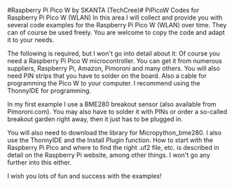 #Raspberry Pi Pico W by SKANTA (TechCree)# PiPicoW
Codes for Raspberry Pi Pico W (WLAN)
In this area I will collect and provide you with several code examples for the Raspberry Pi Pico W (WLAN) over time. They can of course be used freely. You are welcome to copy the code and adapt it to your needs.

The following is required, but I won't go into detail about it: Of course you need a Raspberry Pi Pico W microcontroller. You can get it from numerous suppliers, Raspberry Pi, Amazon, Pimoroni and many others. You will also need PIN strips that you have to solder on the board. Also a cable for programming the Pico W to your computer. I recommend using the ThonnyIDE for programming.

In my first example I use a BME280 breakout sensor (also available from Pimoroni.com). You may also have to solder it with PINs or order a so-called breakout garden right away, then it just has to be plugged in.

You will also need to download the library for Micropython_bme280. I also use the ThonnyIDE and the Install Plugin function.
How to start with the Raspberry Pi Pico and where to find the right .uf2 file, etc. is described in detail on the Raspberry Pi website, among other things. I won't go any further into this either.

I wish you lots of fun and success with the examples!
